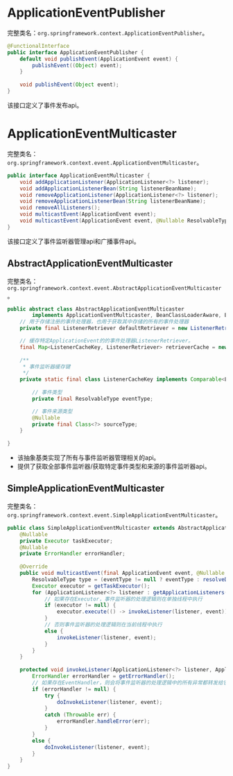 # ApplicationEventPublisher

完整类名：`org.springframework.context.ApplicationEventPublisher`。

```java
@FunctionalInterface
public interface ApplicationEventPublisher {
    default void publishEvent(ApplicationEvent event) {
		publishEvent((Object) event);
	}
    
    void publishEvent(Object event);
}
```

该接口定义了事件发布api。

# ApplicationEventMulticaster

完整类名：`org.springframework.context.event.ApplicationEventMulticaster`。

```java
public interface ApplicationEventMulticaster {
    void addApplicationListener(ApplicationListener<?> listener);
    void addApplicationListenerBean(String listenerBeanName);
    void removeApplicationListener(ApplicationListener<?> listener);
    void removeApplicationListenerBean(String listenerBeanName);
    void removeAllListeners();
    void multicastEvent(ApplicationEvent event);
    void multicastEvent(ApplicationEvent event, @Nullable ResolvableType eventType);
}
```

该接口定义了事件监听器管理api和广播事件api。

## AbstractApplicationEventMulticaster

完整类名：`org.springframework.context.event.AbstractApplicationEventMulticaster`。

```java
public abstract class AbstractApplicationEventMulticaster
		implements ApplicationEventMulticaster, BeanClassLoaderAware, BeanFactoryAware {
    // 用于存储注册的事件处理器，也用于获取其中存储的所有的事件处理器
    private final ListenerRetriever defaultRetriever = new ListenerRetriever(false);

    // 缓存特定ApplicationEvent的的事件处理器ListenerRetriever。
	final Map<ListenerCacheKey, ListenerRetriever> retrieverCache = new ConcurrentHashMap<>(64);
    
    /**
     * 事件监听器缓存键
     */
    private static final class ListenerCacheKey implements Comparable<ListenerCacheKey> {
        
        // 事件类型
        private final ResolvableType eventType;

        // 事件来源类型
		@Nullable
		private final Class<?> sourceType;
    }
    
}
```

- 该抽象基类实现了所有与事件监听器管理相关的api。
- 提供了获取全部事件监听器/获取特定事件类型和来源的事件监听器api。

## SimpleApplicationEventMulticaster

完整类名：`org.springframework.context.event.SimpleApplicationEventMulticaster`。

```java
public class SimpleApplicationEventMulticaster extends AbstractApplicationEventMulticaster {
    @Nullable
	private Executor taskExecutor;
    @Nullable
	private ErrorHandler errorHandler;
    
    @Override
	public void multicastEvent(final ApplicationEvent event, @Nullable ResolvableType eventType) {
		ResolvableType type = (eventType != null ? eventType : resolveDefaultEventType(event));
		Executor executor = getTaskExecutor();
		for (ApplicationListener<?> listener : getApplicationListeners(event, type)) {
            // 如果存在Executor，事件监听器的处理逻辑则在单独线程中执行
			if (executor != null) {
				executor.execute(() -> invokeListener(listener, event));
			}
            // 否则事件监听器的处理逻辑则在当前线程中执行
			else {
				invokeListener(listener, event);
			}
		}
	}
    
    protected void invokeListener(ApplicationListener<?> listener, ApplicationEvent event) {
		ErrorHandler errorHandler = getErrorHandler();
        // 如果存在EventHandler，则会将事件监听器的处理逻辑中的所有异常都转发给它去处理
		if (errorHandler != null) {
			try {
				doInvokeListener(listener, event);
			}
			catch (Throwable err) {
				errorHandler.handleError(err);
			}
		}
		else {
			doInvokeListener(listener, event);
		}
	}
}
```